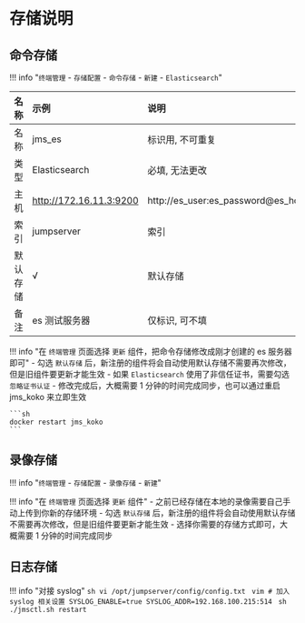 # 存储说明

## 命令存储

!!! info "`终端管理` - `存储配置` - `命令存储` - `新建` - `Elasticsearch`"

| 名称     | 示例                    | 说明            |
| :------- | :--------------------- | :-------------- |
| 名称     | jms_es                  | 标识用, 不可重复 |
| 类型     | Elasticsearch           | 必填, 无法更改   |
| 主机     | http://172.16.11.3:9200 | http://es_user:es_password@es_host:es_port |
| 索引     | jumpserver              | 索引             |
| 默认存储 | √                       | 默认存储         |
| 备注     | es 测试服务器            | 仅标识, 可不填   |     

!!! info "在 `终端管理` 页面选择 `更新` 组件，把命令存储修改成刚才创建的 es 服务器即可"
    - 勾选 `默认存储` 后，新注册的组件将会自动使用默认存储不需要再次修改，但是旧组件要更新才能生效
    - 如果 `Elasticsearch` 使用了非信任证书，需要勾选 `忽略证书认证`
    - 修改完成后，大概需要 1 分钟的时间完成同步，也可以通过重启 jms_koko 来立即生效

    ```sh
    docker restart jms_koko
    ```


## 录像存储

!!! info "`终端管理` - `存储配置` - `录像存储` - `新建`"

!!! info "在 `终端管理` 页面选择 `更新` 组件"
    - 之前已经存储在本地的录像需要自己手动上传到你新的存储环境
    - 勾选 `默认存储` 后，新注册的组件将会自动使用默认存储不需要再次修改，但是旧组件要更新才能生效
    - 选择你需要的存储方式即可，大概需要 1 分钟的时间完成同步


## 日志存储

!!! info "对接 syslog"
    ```sh
    vi /opt/jumpserver/config/config.txt
    ```
    ```vim
    # 加入 syslog 相关设置
    SYSLOG_ENABLE=true
    SYSLOG_ADDR=192.168.100.215:514
    ```
    ```sh
    ./jmsctl.sh restart
    ```
